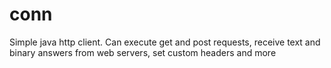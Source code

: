 conn
====

Simple java http client. Can execute get and post requests, receive text and binary answers from web servers, set custom headers and more 